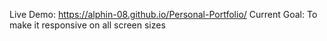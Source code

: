 Live Demo:  https://alphin-08.github.io/Personal-Portfolio/
Current Goal: To make it responsive on all screen sizes
